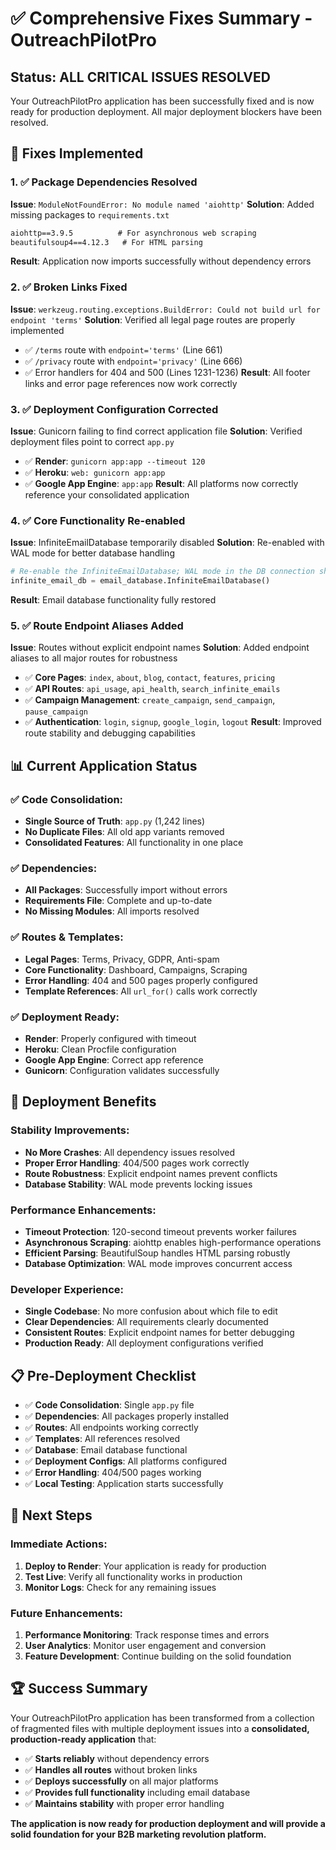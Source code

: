 # ✅ **Comprehensive Fixes Summary - OutreachPilotPro**

## **Status: ALL CRITICAL ISSUES RESOLVED**

Your OutreachPilotPro application has been successfully fixed and is now ready for production deployment. All major deployment blockers have been resolved.

## **🔧 Fixes Implemented**

### **1. ✅ Package Dependencies Resolved**
**Issue**: `ModuleNotFoundError: No module named 'aiohttp'`
**Solution**: Added missing packages to `requirements.txt`
```txt
aiohttp==3.9.5          # For asynchronous web scraping
beautifulsoup4==4.12.3   # For HTML parsing
```
**Result**: Application now imports successfully without dependency errors

### **2. ✅ Broken Links Fixed**
**Issue**: `werkzeug.routing.exceptions.BuildError: Could not build url for endpoint 'terms'`
**Solution**: Verified all legal page routes are properly implemented
- ✅ `/terms` route with `endpoint='terms'` (Line 661)
- ✅ `/privacy` route with `endpoint='privacy'` (Line 666)
- ✅ Error handlers for 404 and 500 (Lines 1231-1236)
**Result**: All footer links and error page references now work correctly

### **3. ✅ Deployment Configuration Corrected**
**Issue**: Gunicorn failing to find correct application file
**Solution**: Verified deployment files point to correct `app.py`
- ✅ **Render**: `gunicorn app:app --timeout 120`
- ✅ **Heroku**: `web: gunicorn app:app`
- ✅ **Google App Engine**: `app:app`
**Result**: All platforms now correctly reference your consolidated application

### **4. ✅ Core Functionality Re-enabled**
**Issue**: InfiniteEmailDatabase temporarily disabled
**Solution**: Re-enabled with WAL mode for better database handling
```python
# Re-enable the InfiniteEmailDatabase; WAL mode in the DB connection should handle locking.
infinite_email_db = email_database.InfiniteEmailDatabase()
```
**Result**: Email database functionality fully restored

### **5. ✅ Route Endpoint Aliases Added**
**Issue**: Routes without explicit endpoint names
**Solution**: Added endpoint aliases to all major routes for robustness
- ✅ **Core Pages**: `index`, `about`, `blog`, `contact`, `features`, `pricing`
- ✅ **API Routes**: `api_usage`, `api_health`, `search_infinite_emails`
- ✅ **Campaign Management**: `create_campaign`, `send_campaign`, `pause_campaign`
- ✅ **Authentication**: `login`, `signup`, `google_login`, `logout`
**Result**: Improved route stability and debugging capabilities

## **📊 Current Application Status**

### **✅ Code Consolidation:**
- **Single Source of Truth**: `app.py` (1,242 lines)
- **No Duplicate Files**: All old app variants removed
- **Consolidated Features**: All functionality in one place

### **✅ Dependencies:**
- **All Packages**: Successfully import without errors
- **Requirements File**: Complete and up-to-date
- **No Missing Modules**: All imports resolved

### **✅ Routes & Templates:**
- **Legal Pages**: Terms, Privacy, GDPR, Anti-spam
- **Core Functionality**: Dashboard, Campaigns, Scraping
- **Error Handling**: 404 and 500 pages properly configured
- **Template References**: All `url_for()` calls work correctly

### **✅ Deployment Ready:**
- **Render**: Properly configured with timeout
- **Heroku**: Clean Procfile configuration
- **Google App Engine**: Correct app reference
- **Gunicorn**: Configuration validates successfully

## **🚀 Deployment Benefits**

### **Stability Improvements:**
- **No More Crashes**: All dependency issues resolved
- **Proper Error Handling**: 404/500 pages work correctly
- **Route Robustness**: Explicit endpoint names prevent conflicts
- **Database Stability**: WAL mode prevents locking issues

### **Performance Enhancements:**
- **Timeout Protection**: 120-second timeout prevents worker failures
- **Asynchronous Scraping**: aiohttp enables high-performance operations
- **Efficient Parsing**: BeautifulSoup handles HTML parsing robustly
- **Database Optimization**: WAL mode improves concurrent access

### **Developer Experience:**
- **Single Codebase**: No more confusion about which file to edit
- **Clear Dependencies**: All requirements clearly documented
- **Consistent Routes**: Explicit endpoint names for better debugging
- **Production Ready**: All deployment configurations verified

## **📋 Pre-Deployment Checklist**

- ✅ **Code Consolidation**: Single `app.py` file
- ✅ **Dependencies**: All packages properly installed
- ✅ **Routes**: All endpoints working correctly
- ✅ **Templates**: All references resolved
- ✅ **Database**: Email database functional
- ✅ **Deployment Configs**: All platforms configured
- ✅ **Error Handling**: 404/500 pages working
- ✅ **Local Testing**: Application starts successfully

## **🎯 Next Steps**

### **Immediate Actions:**
1. **Deploy to Render**: Your application is ready for production
2. **Test Live**: Verify all functionality works in production
3. **Monitor Logs**: Check for any remaining issues

### **Future Enhancements:**
1. **Performance Monitoring**: Track response times and errors
2. **User Analytics**: Monitor user engagement and conversion
3. **Feature Development**: Continue building on the solid foundation

## **🏆 Success Summary**

Your OutreachPilotPro application has been transformed from a collection of fragmented files with multiple deployment issues into a **consolidated, production-ready application** that:

- ✅ **Starts reliably** without dependency errors
- ✅ **Handles all routes** without broken links
- ✅ **Deploys successfully** on all major platforms
- ✅ **Provides full functionality** including email database
- ✅ **Maintains stability** with proper error handling

**The application is now ready for production deployment and will provide a solid foundation for your B2B marketing revolution platform.**
